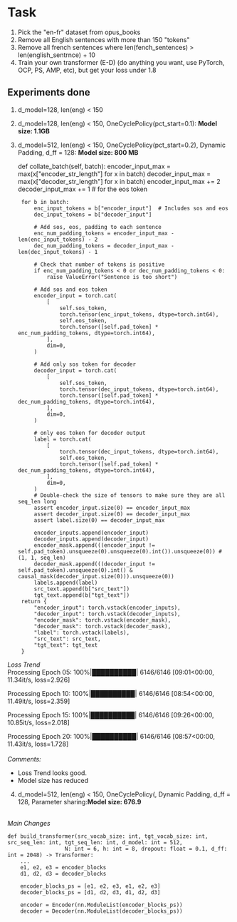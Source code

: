 # Task
1. Pick the "en-fr" dataset from opus_books <br>
2. Remove all English sentences with more than 150 "tokens" <br>
3. Remove all french sentences where len(fench_sentences) > len(english_sentrnce) + 10<br>
4. Train your own transformer (E-D) (do anything you want, use PyTorch, OCP, PS, AMP, etc), but get your loss under 1.8 <br>

## Experiments done
1. d_model=128, len(eng) < 150
2. d_model=128, len(eng) < 150, OneCyclePolicy(pct_start=0.1): <b>Model size: 1.1GB </b>
3. d_model=512, len(eng) < 150, OneCyclePolicy(pct_start=0.2), Dynamic Padding, d_ff = 128: <b>Model size: 800 MB</b>


    def collate_batch(self, batch):
        encoder_input_max = max(x["encoder_str_length"] for x in batch)
        decoder_input_max = max(x["decoder_str_length"] for x in batch)
        encoder_input_max += 2
        decoder_input_max += 1 # for the eos token

        for b in batch:
            enc_input_tokens = b["encoder_input"]  # Includes sos and eos
            dec_input_tokens = b["decoder_input"]

            # Add sos, eos, padding to each sentence
            enc_num_padding_tokens = encoder_input_max - len(enc_input_tokens) - 2
            dec_num_padding_tokens = decoder_input_max - len(dec_input_tokens) - 1

            # Check that number of tokens is positive
            if enc_num_padding_tokens < 0 or dec_num_padding_tokens < 0:
                raise ValueError("Sentence is too short")

            # Add sos and eos token
            encoder_input = torch.cat(
                [
                    self.sos_token,
                    torch.tensor(enc_input_tokens, dtype=torch.int64),
                    self.eos_token,
                    torch.tensor([self.pad_token] * enc_num_padding_tokens, dtype=torch.int64),
                ],
                dim=0,
            )

            # Add only sos token for decoder
            decoder_input = torch.cat(
                [
                    self.sos_token,
                    torch.tensor(dec_input_tokens, dtype=torch.int64),
                    torch.tensor([self.pad_token] * dec_num_padding_tokens, dtype=torch.int64),
                ],
                dim=0,
            )

            # only eos token for decoder output
            label = torch.cat(
                [
                    torch.tensor(dec_input_tokens, dtype=torch.int64),
                    self.eos_token,
                    torch.tensor([self.pad_token] * dec_num_padding_tokens, dtype=torch.int64),
                ],
                dim=0,
            )
            # Double-check the size of tensors to make sure they are all seq_len long
            assert encoder_input.size(0) == encoder_input_max
            assert decoder_input.size(0) == decoder_input_max
            assert label.size(0) == decoder_input_max

            encoder_inputs.append(encoder_input)
            decoder_inputs.append(decoder_input)
            encoder_mask.append(((encoder_input != self.pad_token).unsqueeze(0).unsqueeze(0).int()).unsqueeze(0)) # (1, 1, seq_len)
            decoder_mask.append(((decoder_input != self.pad_token).unsqueeze(0).int() & causal_mask(decoder_input.size(0))).unsqueeze(0))
            labels.append(label)
            src_text.append(b["src_text"])
            tgt_text.append(b["tgt_text"])
        return {
            "encoder_input": torch.vstack(encoder_inputs),
            "decoder_input": torch.vstack(decoder_inputs),
            "encoder_mask": torch.vstack(encoder_mask),
            "decoder_mask": torch.vstack(decoder_mask),
            "label": torch.vstack(labels),
            "src_text": src_text,
            "tgt_text": tgt_text
        }
<i>Loss Trend</i> <br>
Processing Epoch 05: 100%|██████████| 6146/6146 [09:01<00:00, 11.34it/s, loss=2.926]

Processing Epoch 10: 100%|██████████| 6146/6146 [08:54<00:00, 11.49it/s, loss=2.359]

Processing Epoch 15: 100%|██████████| 6146/6146 [09:26<00:00, 10.85it/s, loss=2.018]

Processing Epoch 20: 100%|██████████| 6146/6146 [08:57<00:00, 11.43it/s, loss=1.728]
<br><br> <i> Comments: </i>
- Loss Trend looks good. 
- Model size has reduced


4. d_model=512, len(eng) < 150, OneCyclePolicy(, Dynamic Padding, d_ff = 128, Parameter sharing:<b>Model size: 676.9</b>

<br><i>Main Changes </i><br>


    def build_transformer(src_vocab_size: int, tgt_vocab_size: int, src_seq_len: int, tgt_seq_len: int, d_model: int = 512,
                      N: int = 6, h: int = 8, dropout: float = 0.1, d_ff: int = 2048) -> Transformer:
        ...
        e1, e2, e3 = encoder_blocks
        d1, d2, d3 = decoder_blocks
    
        encoder_blocks_ps = [e1, e2, e3, e1, e2, e3]
        decoder_blocks_ps = [d1, d2, d3, d1, d2, d3]
    
        encoder = Encoder(nn.ModuleList(encoder_blocks_ps))
        decoder = Decoder(nn.ModuleList(decoder_blocks_ps))